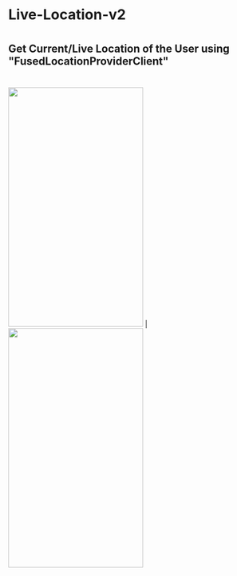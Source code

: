 # Live-Location-v2
#
## Get Current/Live Location of the User using "FusedLocationProviderClient"
#
#

<img src="https://github.com/Alfaizkhan/Live-Location-v2/blob/master/images/live.png" width="270" height="480"> | <img src="https://github.com/Alfaizkhan/Live-Location-v2/blob/master/images/polyline.png" width="270" height="480">
